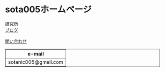<!DOCTYPE html>
<html lang="ja">
<head>
  <link rel="stylesheet" href="https://soutanic.github.io/css/styles.css"/>
</head>
<body>
    <h1>sota005ホームページ</h1>
    <a href="https://soutanic.github.io/sotanic.github.io/">研究所</a>
    <br>
    <a href="https://soutanic005.blogspot.com/">ブログ</a>
    <br>
    <br>
    <a href="https://mail.google.com/mail/?view=cm&to=sotanic005@gmail.com&su=HPからの問い合わせ">問い合わせ</a>
    <table border="1">
        <tr>
            <th>e-mail</th>
        </tr>
        <tr>
            <td>sotanic005@gmail.com</td>
        </tr>
    </table>
</body>
</html>
